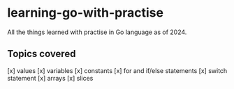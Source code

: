# learning-go-with-practise

All the things learned with practise in Go language as of 2024.

## Topics covered
[x] values
[x] variables
[x] constants
[x] for and if/else statements
[x] switch statement
[x] arrays
[x] slices
